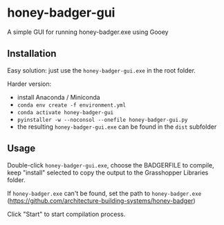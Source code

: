 # honey-badger-gui
A simple GUI for running honey-badger.exe using Gooey


## Installation

Easy solution: just use the `honey-badger-gui.exe` in the root folder.

Harder version:

- install Anaconda / Miniconda
- `conda env create -f environment.yml`
- `conda activate honey-badger-gui`
- `pyinstaller -w --noconsol --onefile honey-badger-gui.py`
- the resulting `honey-badger-gui.exe` can be found in the `dist` subfolder

## Usage

Double-click `honey-badger-gui.exe`, choose the BADGERFILE to compile, keep "install" selected to copy the output to the Grasshopper Libraries folder.

If `honey-badger.exe` can't be found, set the path to `honey-badger.exe` (https://github.com/architecture-building-systems/honey-badger)

Click "Start" to start compilation process.
